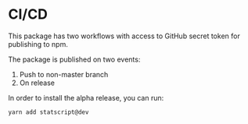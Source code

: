 # CI/CD

This package has two workflows with access to GitHub secret token for publishing to npm.

The package is published on two events:

1. Push to non-master branch
1. On release

In order to install the alpha release, you can run:

```bash
yarn add statscript@dev
```
